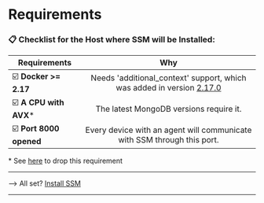 # Requirements

### 📋 Checklist for the Host where SSM will be Installed:
| Requirements                       | Why                                                                                                                |
|------------------------------------|:------------------------------------------------------------------------------------------------------------------:|
| ☑️ **Docker >= 2.17**               | Needs 'additional_context' support, which was added in version [2.17.0](https://docs.docker.com/compose/release-notes/#2170) |
| ☑️ **A CPU with AVX**\*             | The latest MongoDB versions require it.                                                                            |
| ☑️ **Port 8000 opened**      | Every device with an agent will communicate with SSM through this port.                                             |

\* See [here](/docs/troubleshoot/troubleshoot#mongodb-avx-support) to drop this requirement

---

--> All set? [Install SSM](/docs/quickstart)

---
